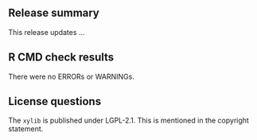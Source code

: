 ## Release summary

This release updates ...

## R CMD check results
There were no ERRORs or WARNINGs.

## License questions

The `xylib` is published under LGPL-2.1. This is mentioned in the copyright statement.
